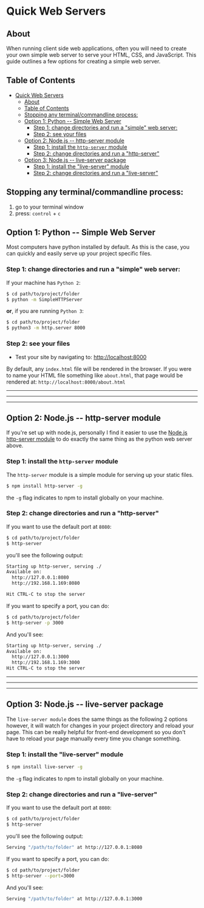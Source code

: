 # Quick Web Servers

## About

When running client side web applications, often you will need to create your own simple web server to serve your HTML,
CSS, and JavaScript. This guide outlines a few options for creating a simple web server.

## Table of Contents

- [Quick Web Servers](#quick-web-servers)
    - [About](#about)
    - [Table of Contents](#table-of-contents)
    - [Stopping any terminal/commandline process:](#stopping-any-terminalcommandline-process)
    - [Option 1: Python -- Simple Web Server](#option-1-python----simple-web-server)
        - [Step 1: change directories and run a "simple" web server:](#step-1-change-directories-and-run-a-%22simple%22-web-server)
        - [Step 2: see your files](#step-2-see-your-files)
    - [Option 2: Node.js -- http-server module](#option-2-nodejs----http-server-module)
        - [Step 1: install the `http-server` module](#step-1-install-the-http-server-module)
        - [Step 2: change directories and run a "http-server"](#step-2-change-directories-and-run-a-%22http-server%22)
    - [Option 3: Node.js -- live-server package](#option-3-nodejs----live-server-package)
        - [Step 1: install the "live-server" module](#step-1-install-the-%22live-server%22-module)
        - [Step 2: change directories and run a "live-server"](#step-2-change-directories-and-run-a-%22live-server%22)

## Stopping any terminal/commandline process:

1. go to your terminal window
2. press: `control` + `c`

## Option 1: Python -- Simple Web Server

Most computers have python installed by default. As this is the case, you can quickly and easily serve up your project
specific files.

### Step 1: change directories and run a "simple" web server:

If your machine has `Python 2`:

```sh
$ cd path/to/project/folder
$ python -m SimpleHTTPServer
```

**or**, if you are running `Python 3`:

```sh
$ cd path/to/project/folder
$ python3 -m http.server 8000
```

### Step 2: see your files

* Test your site by navigating to: [http://localhost:8000](http://localhost:8000)

By default, any `index.html` file will be rendered in the browser. If you were to name your HTML file something like
`about.html`, that page would be rendered at: `http://localhost:8000/about.html`

***
***
***

## Option 2: Node.js -- http-server module

If you're set up with node.js, personally I find it easier to use
the [Node.js http-server module](https://www.npmjs.com/package/http-server) to do exactly the same thing as the python
web server above.

### Step 1: install the `http-server` module

The `http-server` module is a simple module for serving up your static files.

```sh
$ npm install http-server -g
```

the `-g` flag indicates to npm to install globally on your machine.

### Step 2: change directories and run a "http-server"

If you want to use the default port at `8080`:

```sh
$ cd path/to/project/folder
$ http-server
```

you'll see the following output:

```sh
Starting up http-server, serving ./
Available on:
  http://127.0.0.1:8080
  http://192.168.1.169:8080

Hit CTRL-C to stop the server
```

If you want to specify a port, you can do:

```sh
$ cd path/to/project/folder
$ http-server -p 3000
```

And you'll see:

```sh
Starting up http-server, serving ./
Available on:
  http://127.0.0.1:3000
  http://192.168.1.169:3000
Hit CTRL-C to stop the server
```

***
***
***

## Option 3: Node.js -- live-server package

The `live-server module` does the same things as the following 2 options however, it will watch for changes in your
project directory and reload your page. This can be really helpful for front-end development so you don't have to reload
your page manually every time you change something.

### Step 1: install the "live-server" module

```sh
$ npm install live-server -g
```

the `-g` flag indicates to npm to install globally on your machine.

### Step 2: change directories and run a "live-server"

If you want to use the default port at `8080`:

```sh
$ cd path/to/project/folder
$ http-server
```

you'll see the following output:

```sh
Serving "/path/to/folder" at http://127.0.0.1:8080
```

If you want to specify a port, you can do:

```sh
$ cd path/to/project/folder
$ http-server --port=3000
```

And you'll see:

```sh
Serving "/path/to/folder" at http://127.0.0.1:3000
```

